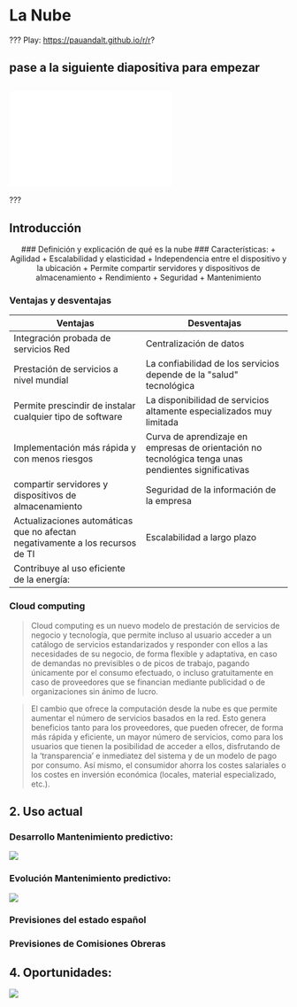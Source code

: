 # La Nube
???
Play: https://pauandalt.github.io/r/r?
## pase a la siguiente diapositiva para empezar

## ![](data:image/png;base64,iVBORw0KGgoAAAANSUhEUgAAAScAAACrCAMAAAATgapkAAAAA1BMVEX///+nxBvIAAAASElEQVR4nO3BMQEAAADCoPVPbQZ/oAAAAAAAAAAAAAAAAAAAAAAAAAAAAAAAAAAAAAAAAAAAAAAAAAAAAAAAAAAAAAAAAAA+A8W4AAH7AbJ4AAAAAElFTkSuQmCC)
???

## Introducción 
<p align="center">
### Definición y explicación de qué es la nube
### Características:
+ Agilidad
+ Escalabilidad y elasticidad
+ Independencia entre el dispositivo y la ubicación
+ Permite compartir servidores y dispositivos de almacenamiento
+ Rendimiento
+ Seguridad
+ Mantenimiento

### Ventajas y desventajas


| **Ventajas** | **Desventajas** |
| ----- | ----- |
|  Integración probada de servicios Red |  Centralización de datos  |
| Prestación de servicios a nivel mundial | La confiabilidad de los servicios depende de la "salud" tecnológica |
|	Permite prescindir de instalar cualquier tipo de software  | La disponibilidad de servicios altamente especializados muy limitada |
|	Implementación más rápida y con menos riesgos | Curva de aprendizaje en empresas de orientación no tecnológica tenga unas pendientes significativas |
| compartir servidores y dispositivos de almacenamiento | Seguridad de la información de la empresa  |
| Actualizaciones automáticas que no afectan negativamente a los recursos de TI | Escalabilidad a largo plazo |
| Contribuye al uso eficiente de la energía: |  |


### Cloud computing

> Cloud computing es un nuevo modelo de prestación de servicios de negocio y tecnología, que permite incluso al usuario acceder a un catálogo de servicios estandarizados y responder con ellos a las necesidades de su negocio, de forma flexible y adaptativa, en caso de demandas no previsibles o de picos de trabajo, pagando únicamente por el consumo efectuado, o incluso gratuitamente en caso de proveedores que se financian mediante publicidad o de organizaciones sin ánimo de lucro.

>El cambio que ofrece la computación desde la nube es que permite aumentar el número de servicios basados en la red. Esto genera beneficios tanto para los proveedores, que pueden ofrecer, de forma más rápida y eficiente, un mayor número de servicios, como para los usuarios que tienen la posibilidad de acceder a ellos, disfrutando de la ‘transparencia’ e inmediatez del sistema y de un modelo de pago por consumo. Así mismo, el consumidor ahorra los costes salariales o los costes en inversión económica (locales, material especializado, etc.).

## 2. Uso actual

### Desarrollo Mantenimiento predictivo:
![](https://pauandalt.github.io/IoT/Mantenimiento_Predictivo.PNG)

### Evolución Mantenimiento predictivo: 
![](https://pauandalt.github.io/IoT/Evolucion_mantenimiento_predictivo.PNG)
### Previsiones del estado español

### Previsiones de Comisiones Obreras

## 4. Oportunidades:

![](https://pauandalt.github.io/IoT/Oportunidades_IoT.PNG)
